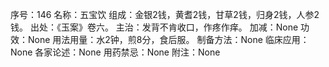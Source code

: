 序号：146
名称：五宝饮
组成：金银2钱，黄耆2钱，甘草2钱，归身2钱，人参2钱。
出处：《玉案》卷六。
主治：发背不肯收口，作疼作痒。
加减：None
功效：None
用法用量：水2钟，煎8分，食后服。
制备方法：None
临床应用：None
各家论述：None
用药禁忌：None
附注：None
